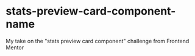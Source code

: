 # stats-preview-card-component-name
My take on the "stats preview card component" challenge from Frontend Mentor
